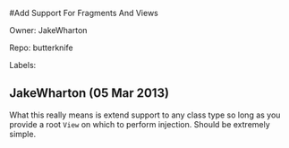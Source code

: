 #Add Support For Fragments And Views

Owner: JakeWharton

Repo: butterknife

Labels: 

## JakeWharton (05 Mar 2013)

What this really means is extend support to any class type so long as you provide a root `View` on which to perform injection. Should be extremely simple.


